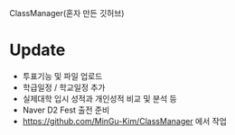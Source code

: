 ClassManager(혼자 만든 깃허브)

Update 
=====
* 투표기능 및 파일 업로드
* 학급일정 / 학교일정 추가 
* 실제대학 입시 성적과 개인성적 비교 및 분석 등
* Naver D2 Fest 출전 준비  
* https://github.com/MinGu-Kim/ClassManager 에서 작업
